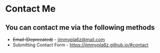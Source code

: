 # Contact Me
## You can contact me via the following methods
- ~~Email (Deprecated)~~ - jimmypla6z@mail.com
- Submitting Contact Form - https://jimmypla6z.github.io/#contact
